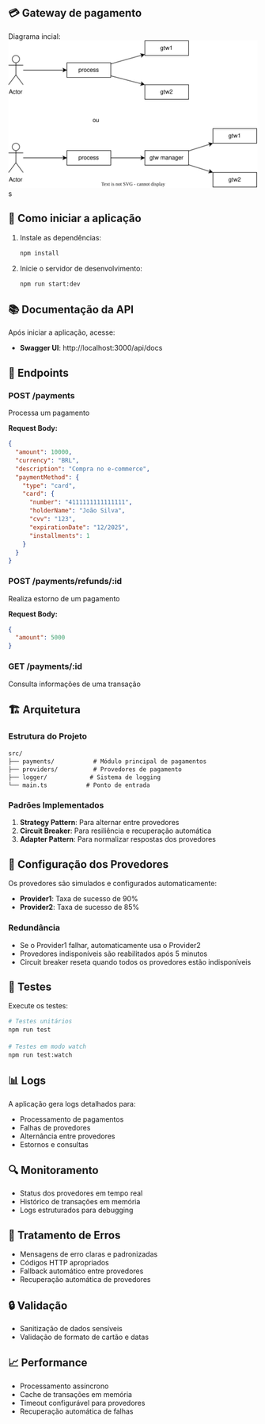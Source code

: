 ## 💳 Gateway de pagamento
Diagrama incial: ![Diagrama de arquitetura](docs/diagram.drawio.svg)s


## 🚀 Como iniciar a aplicação

1. Instale as dependências:
    ```bash
    npm install
    ```

2. Inicie o servidor de desenvolvimento:
    ```bash
    npm run start:dev
    ```

## 📚 Documentação da API

Após iniciar a aplicação, acesse:
- **Swagger UI**: http://localhost:3000/api/docs

## 🔗 Endpoints

### POST /payments
Processa um pagamento

**Request Body:**
```json
{
  "amount": 10000,
  "currency": "BRL",
  "description": "Compra no e-commerce",
  "paymentMethod": {
    "type": "card",
    "card": {
      "number": "4111111111111111",
      "holderName": "João Silva",
      "cvv": "123",
      "expirationDate": "12/2025",
      "installments": 1
    }
  }
}
```

### POST /payments/refunds/:id
Realiza estorno de um pagamento

**Request Body:**
```json
{
  "amount": 5000
}
```

### GET /payments/:id
Consulta informações de uma transação

## 🏗️ Arquitetura

### Estrutura do Projeto
```
src/
├── payments/           # Módulo principal de pagamentos
├── providers/          # Provedores de pagamento
├── logger/            # Sistema de logging
└── main.ts           # Ponto de entrada
```

### Padrões Implementados

1. **Strategy Pattern**: Para alternar entre provedores
2. **Circuit Breaker**: Para resiliência e recuperação automática
3. **Adapter Pattern**: Para normalizar respostas dos provedores

## 🔧 Configuração dos Provedores

Os provedores são simulados e configurados automaticamente:

- **Provider1**: Taxa de sucesso de 90%
- **Provider2**: Taxa de sucesso de 85%

### Redundância
- Se o Provider1 falhar, automaticamente usa o Provider2
- Provedores indisponíveis são reabilitados após 5 minutos
- Circuit breaker reseta quando todos os provedores estão indisponíveis

## 🧪 Testes

Execute os testes:
```bash
# Testes unitários
npm run test

# Testes em modo watch
npm run test:watch
```

## 📊 Logs

A aplicação gera logs detalhados para:
- Processamento de pagamentos
- Falhas de provedores
- Alternância entre provedores
- Estornos e consultas

## 🔍 Monitoramento

- Status dos provedores em tempo real
- Histórico de transações em memória
- Logs estruturados para debugging

## 🚨 Tratamento de Erros

- Mensagens de erro claras e padronizadas
- Códigos HTTP apropriados
- Fallback automático entre provedores
- Recuperação automática de provedores

## 🔒 Validação

- Sanitização de dados sensíveis
- Validação de formato de cartão e datas

## 📈 Performance

- Processamento assíncrono
- Cache de transações em memória
- Timeout configurável para provedores
- Recuperação automática de falhas
